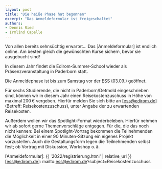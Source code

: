 ```yaml
---
layout: post
title: "Die heiße Phase hat begonnen"
excerpt: "Das Anmeldeformular ist freigeschaltet"
authors:
- Dennis Ried
- Irmlind Capelle
---
```


Von allen bereits sehnsüchtig erwartet...
Das [Anmeldeformular] ist endlich online. Am besten gleich die gewünschten Kurse
sichern, bevor sie ausgebucht sind!

In diesem Jahr findet die Edirom-Summer-School wieder als Präsenzveranstaltung
in Paderborn statt.

Die Anmeldephase ist bis zum Samstag vor der ESS (03.09.) geöffnet.

Für sechs Studierende, die nicht in Paderborn/Detmold eingeschrieben sind,
können wir in diesem Jahr einen Reisekostenzuschuss in Höhe von maximal 
200&thinsp;€ vergeben. Hierfür melden Sie sich bitte an [ess@edirom.de] 
(Betreff: Reisekostenzuschuss), unter Angabe der zu erwartenden Reisekosten.

Außerdem wollen wir das Spotlight-Format wiederbeleben. Hierfür nehmen wir ab
sofort gerne Themenvorschläge entgegen.
Für die, die das noch nicht kennen: Bei einem Spotlight-Vortrag bekommen die
Teilnehmenden die Möglichkeit in einer 90&nbsp;Minuten-Sitzung ein eigenes 
Projekt
vorzustellen. Auch die Gestaltungsform legen die Teilnehmenden selbst fest; ob
Vortrag mit Diskussion, Workshop o.&thinsp;ä.

[Anmeldeformular]: {{ '2022/registrierung.html' | relative_url }}
[ess@edirom.de]: mailto:ess@edirom.de?subject=Reisekostenzuschuss
